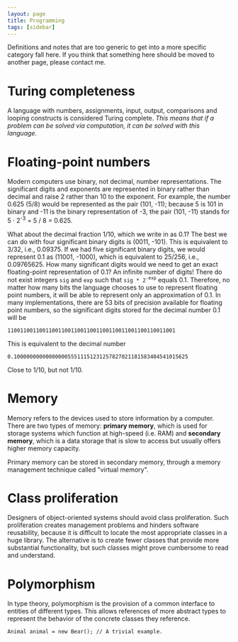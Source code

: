 ```yaml
---
layout: page
title: Programming
tags: [sidebar]
---
```


Definitions and notes that are too generic to get into a more specific category
fall here.  If you think that something here should be moved to another page,
please contact me.

# Turing completeness
A language with numbers, assignments, input, output, comparisons and looping
constructs is considered Turing complete. *This means that if a problem can be
solved via computation, it can be solved with this language*.

# Floating-point numbers

Modern computers use binary, not decimal, number representations. The
significant digits and exponents are represented in binary rather than decimal
and raise 2 rather than 10 to the exponent. For example, the number 0.625 (5/8)
would be represented as the pair (101, -11); because 5 is 101 in binary and -11
is the binary representation of -3, the pair (101, -11) stands for 5 &middot;
2<sup>-3</sup> = 5 / 8 = 0.625.

What about the decimal fraction 1/10, which we write in as 0.1?  The best we
can do with four significant binary digits is (0011, -101).  This is equivalent
to 3/32, i.e., 0.09375.  If we had five significant binary digits, we would
represent 0.1 as (11001, -1000), which is equivalent to 25/256, i.e.,
0.09765625.  How many significant digits would we need to get an exact
floating-point representation of 0.1?  An infinite number of digits! There do
not exist integers `sig` and `exp` such that `sig * 2`<sup>`-exp`</sup> equals
0.1. Therefore, no matter how many bits the language chooses to use to
represent floating point numbers, it will be able to represent only an
approximation of 0.1. In many implementations, there are 53 bits of precision
available for floating point numbers, so the significant digits stored for the
decimal number 0.1 will be

    11001100110011001100110011001100110011001100110011001

This is equivalent to the decimal number

    0.1000000000000000055511151231257827021181583404541015625

Close to 1/10, but not 1/10.

# Memory

Memory refers to the devices used to store information by a computer. There are
two types of memory: **primary memory**, which is used for storage systems
which function at high-speed (i.e. RAM) and **secondary memory**, which is a
data storage that is slow to access but usually offers higher memory capacity.

Primary memory can be stored in secondary memory, through a memory management
technique called "virtual memory".

# Class proliferation

Designers of object-oriented systems should avoid class proliferation.  Such
proliferation creates management problems and hinders software reusability,
because it is difficult to locate the most appropriate classes in a huge
library.  The alternative is to create fewer classes that provide more
substantial functionality, but such classes might prove cumbersome to read and
understand.

# Polymorphism

In type theory, polymorphism is the provision of a common interface to entities
of different types. This allows references of more abstract types to represent
the behavior of the concrete classes they reference.

    Animal animal = new Bear(); // A trivial example.
